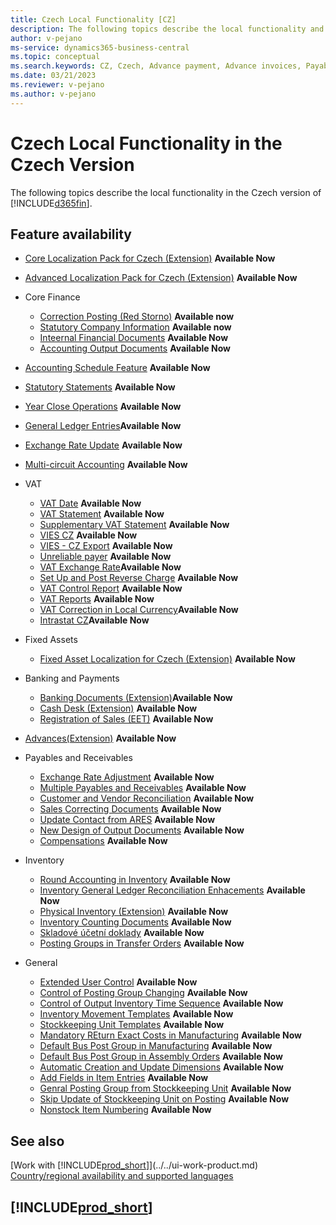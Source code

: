 ```yaml
---
title: Czech Local Functionality [CZ]
description: The following topics describe the local functionality and features for the Czech version of Business Central.
author: v-pejano
ms-service: dynamics365-business-central
ms.topic: conceptual
ms.search.keywords: CZ, Czech, Advance payment, Advance invoices, Payables, Finance,  Cash, EET, Cash Desk
ms.date: 03/21/2023
ms.reviewer: v-pejano
ms.author: v-pejano
---
```


# Czech Local Functionality in the Czech Version

The following topics describe the local functionality in the Czech version of [!INCLUDE[d365fin](../../includes/d365fin_md.md)].

## Feature availability

* [Core Localization Pack for Czech (Extension)](ui-extensions-core-localization-pack-cz.md) **Available Now**
* [Advanced Localization Pack for Czech (Extension)](ui-extensions-advanced-localization-pack-cz.md) **Available Now**

* Core Finance  
  * [Correction Posting (Red Storno)](how-to-use-corrections-posting.md) **Available now** 
  * [Statutory Company Information](statutory-company-information.md) **Available now**
  * [Inteernal Financial Documents](internal-financial-documents.md) **Available Now**  
  * [Accounting Output Documents](accounting-output-documents.md) **Available Now**  
* [Accounting Schedule Feature](how-to-use-accounting-schedule-feature.md) **Available Now** 
* [Statutory Statements](statutory-statements.md)  **Available Now**  
* [Year Close Operations](year-close-operations.md) **Available Now**
* [General Ledger Entries](general-ledger-entries-application.md)**Available Now**
 * [Exchange Rate Update](exchange-rate-update.md) **Available Now**
 * [Multi-circuit Accounting](how-to-use-multi-circuit-accounting.md) **Available Now**   

* VAT
  * [VAT Date](how-to-setup-vat-date.md) **Available Now** 
  * [VAT Statement](vat-statement.md) **Available Now**
  * [Supplementary VAT Statement](supplementary-vat-statement.md) **Available Now**
  * [VIES CZ](vies-cz.md) **Available Now**
  * [VIES - CZ Export](how-to-use-vies-cz-export.md) **Available Now**
  * [Unreliable payer](unreliable-payer.md) **Available Now**
  * [VAT Exchange Rate](how-to-setup-vat-exchange-rate.md)**Available Now**
  * [Set Up and Post Reverse Charge](how-to-setup-and-post-reverse-charge.md) **Available Now**
  * [VAT Control Report](vat-control-report.md) **Available Now**
  * [VAT Reports](vat-reports-cz.md) **Available Now**
  * [VAT Correction in Local Currency](how-to-setup-vat-correction-local-currency.md)**Available Now**
  * [Intrastat CZ](intrastat.md)**Available Now**

* Fixed Assets
  * [Fixed Asset Localization for Czech (Extension)](ui-extensions-fixed-asset-localization-cz.md) **Available Now**

* Banking and Payments
  * [Banking Documents (Extension)](ui-extensions-banking-documents-localization-cz.md)**Available Now**
  * [Cash Desk (Extension)](ui-extensions-cash-desk-localization-cz.md) **Available Now**
  * [Registration of Sales (EET)](eet.md) **Available Now**
 * [Advances(Extension)](ui-extensions-advance-payments-localization-cz.md) **Available Now**

* Payables and Receivables
  * [Exchange Rate Adjustment](how-to-use-exchange-rates-adjustment-feature.md) **Available Now**
  * [Multiple Payables and Receivables](how-to-use-multiple-payables-receivables-accounts.md) **Available Now**
  * [Customer and Vendor Reconciliation](customers-vendors-reconciliations.md) **Available Now**
  * [Sales Correcting Documents](sales-correcting-documents.md) **Available Now**
  * [Update Contact from ARES](how-to-update-contacts-from-ares.md) **Available Now**
  * [New Design of Output Documents](new-design-of-output-documents.md) **Available Now**
  * [Compensations](ui-extensions-compensations-localization-cz.md) **Available Now**

* Inventory
  * [Round Accounting in Inventory](how-to-setup-round-account-in-inventory.md) **Available Now**
  * [Inventory General Ledger Reconciliation Enhacements](how-to-use-inventory-gl-reconciliation-enhancements.md) **Available Now**
  * [Physical Inventory (Extension)](advanced-features-physical-inventory.md) **Available Now**
  * [Inventory Counting Documents](how-to-use-inventory-counting-documents.md) **Available Now**
  * [Skladové účetní doklady](how-to-use-inventory-operations-document.md) **Available Now**
  * [Posting Groups in Transfer Orders](how-to-use-posting-groups-in-transfer-orders.md) **Available Now**

* General 
  * [Extended User Control](how-to-setup-extended-user-control.md) **Available Now**
  * [Control of Posting Group Changing](check-of-posting-group-changing.md) **Available Now**
  * [Control of Output Inventory Time Sequence](check-output-inventory-time-sequence.md) **Available Now**
  * [Inventory Movement Templates](inventory-movement-templates.md) **Available Now**
  * [Stockkeeping Unit Templates](stockkeeping-unit-templates.md) **Available Now**
  * [Mandatory REturn Exact Costs in Manufacturing](how-to-setup-mandatory-return-exact-costs-manufacturing.md) **Available Now**
  * [Default Bus Post Group in Manufacturing](how-to-setup-default-bus-post-group-manufacturing.md) **Available Now**
  * [Default Bus Post Group in Assembly Orders](how-to-setup-default-bus-post-group-assembly-orders.md) **Available Now**
  * [Automatic Creation and Update Dimensions](how-to-setup-automatic-creation-and-update-dimensions.md) **Available Now**
  * [Add Fields in Item Entries](how-to-use-add-fields-item-entries.md) **Available Now**
  * [Genral Posting Group from Stockkeeping Unit](how-to-setup-gen-prod-posting-group-from-sku.md) **Available Now**
  * [Skip Update of Stockkeeping Unit on Posting](how-to-setup-skip-update-sku-on-posting.md) **Available Now**
  * [Nonstock Item Numbering](how-to-setup-nonstock-item-numbering.md) **Available Now**
## See also

[Work with [!INCLUDE[prod_short](../../includes/prod_short.md)]](../../ui-work-product.md)  
[Country/regional availability and supported languages](/dynamics365/business-central/dev-itpro/compliance/apptest-countries-and-translations)  

## [!INCLUDE[prod_short](../../includes/free_trial_md.md)]  


